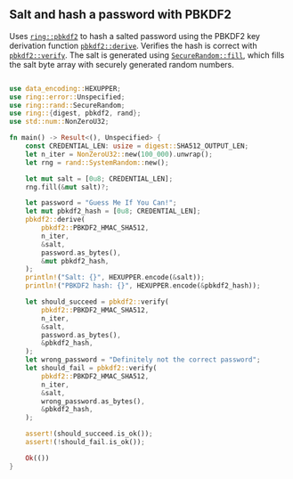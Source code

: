 <a name="ex-pbkdf2"></a>
## Salt and hash a password with PBKDF2

Uses [`ring::pbkdf2`] to hash a salted password using the PBKDF2 key derivation
function [`pbkdf2::derive`].  Verifies the hash is correct with
[`pbkdf2::verify`]. The salt is generated using
[`SecureRandom::fill`], which fills the salt byte array with
securely generated random numbers.

```rust

use data_encoding::HEXUPPER;
use ring::error::Unspecified;
use ring::rand::SecureRandom;
use ring::{digest, pbkdf2, rand};
use std::num::NonZeroU32;

fn main() -> Result<(), Unspecified> {
    const CREDENTIAL_LEN: usize = digest::SHA512_OUTPUT_LEN;
    let n_iter = NonZeroU32::new(100_000).unwrap();
    let rng = rand::SystemRandom::new();

    let mut salt = [0u8; CREDENTIAL_LEN];
    rng.fill(&mut salt)?;

    let password = "Guess Me If You Can!";
    let mut pbkdf2_hash = [0u8; CREDENTIAL_LEN];
    pbkdf2::derive(
        pbkdf2::PBKDF2_HMAC_SHA512,
        n_iter,
        &salt,
        password.as_bytes(),
        &mut pbkdf2_hash,
    );
    println!("Salt: {}", HEXUPPER.encode(&salt));
    println!("PBKDF2 hash: {}", HEXUPPER.encode(&pbkdf2_hash));

    let should_succeed = pbkdf2::verify(
        pbkdf2::PBKDF2_HMAC_SHA512,
        n_iter,
        &salt,
        password.as_bytes(),
        &pbkdf2_hash,
    );
    let wrong_password = "Definitely not the correct password";
    let should_fail = pbkdf2::verify(
        pbkdf2::PBKDF2_HMAC_SHA512,
        n_iter,
        &salt,
        wrong_password.as_bytes(),
        &pbkdf2_hash,
    );

    assert!(should_succeed.is_ok());
    assert!(!should_fail.is_ok());

    Ok(())
}
```

[`pbkdf2::derive`]: https://briansmith.org/rustdoc/ring/pbkdf2/fn.derive.html
[`pbkdf2::verify`]: https://briansmith.org/rustdoc/ring/pbkdf2/fn.verify.html
[`ring::pbkdf2`]: https://briansmith.org/rustdoc/ring/pbkdf2/index.html
[`SecureRandom::fill`]: https://briansmith.org/rustdoc/ring/rand/trait.SecureRandom.html#tymethod.fill
